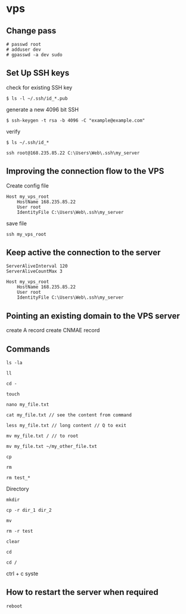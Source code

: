 # vps

## Change pass
```
# passwd root
# adduser dev
# gpasswd -a dev sudo
```
## Set Up SSH keys

check for existing SSH key

```
$ ls -l ~/.ssh/id_*.pub

```
generate a new 4096 bit SSH
```
$ ssh-keygen -t rsa -b 4096 -C "example@example.com"
```
verify
```
$ ls ~/.ssh/id_*
```

```
ssh root@168.235.85.22 C:\Users\Web\.ssh\my_server
```

## Improving the connection flow to the VPS

Create config file
```
Host my_vps_root
	HostName 168.235.85.22
	User root
	IdentityFile C:\Users\Web\.ssh\my_server
```
save file

```
ssh my_vps_root
```

## Keep active the connection to the server

```
ServerAliveInterval 120
ServerAliveCountMax 3

Host my_vps_root
	HostName 168.235.85.22
	User root
	IdentityFile C:\Users\Web\.ssh\my_server
```

## Pointing an existing domain to the VPS server

create A record
create CNMAE record

## Commands

```
ls -la

ll

cd -

touch

nano my_file.txt

cat my_file.txt // see the content from command

less my_file.txt // long content // Q to exit

mv my_file.txt / // to root 

mv my_file.txt ~/my_other_file.txt

cp

rm

rm test_*
```

Directory

```
mkdir

cp -r dir_1 dir_2

mv

rm -r test

clear

cd

cd / 
```

ctrl + c syste

## How to restart the server when required

```
reboot
```







```




